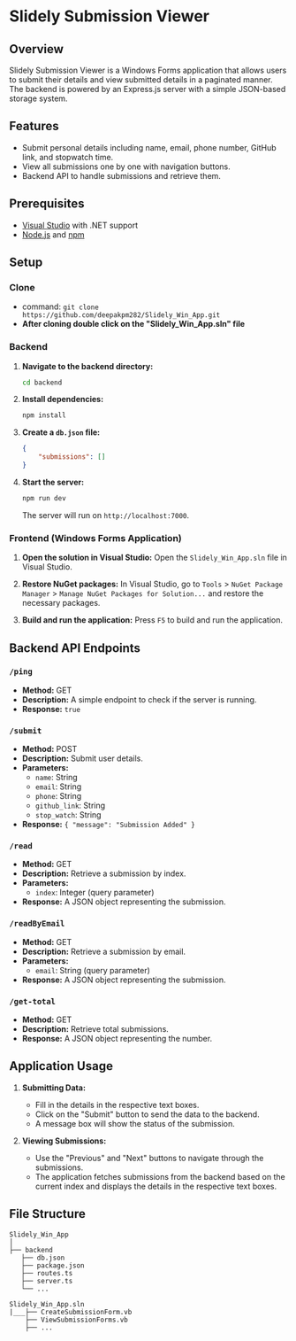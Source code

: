 # Slidely Submission Viewer

## Overview

Slidely Submission Viewer is a Windows Forms application that allows users to submit their details and view submitted details in a paginated manner. The backend is powered by an Express.js server with a simple JSON-based storage system.

## Features

- Submit personal details including name, email, phone number, GitHub link, and stopwatch time.
- View all submissions one by one with navigation buttons.
- Backend API to handle submissions and retrieve them.

## Prerequisites

- [Visual Studio](https://visualstudio.microsoft.com/) with .NET support
- [Node.js](https://nodejs.org/) and [npm](https://www.npmjs.com/)

## Setup

### Clone
 - command: `git clone https://github.com/deepakpm282/Slidely_Win_App.git`
 - **After cloning double click on the "Slidely_Win_App.sln" file**

### Backend

1. **Navigate to the backend directory:**
    ```bash
    cd backend
    ```

2. **Install dependencies:**
    ```bash
    npm install
    ```

3. **Create a `db.json` file:**
    ```json
    {
        "submissions": []
    }
    ```

4. **Start the server:**
    ```bash
    npm run dev
    ```

    The server will run on `http://localhost:7000`.

### Frontend (Windows Forms Application)

1. **Open the solution in Visual Studio:**
    Open the `Slidely_Win_App.sln` file in Visual Studio.

2. **Restore NuGet packages:**
    In Visual Studio, go to `Tools` > `NuGet Package Manager` > `Manage NuGet Packages for Solution...` and restore the necessary packages.

3. **Build and run the application:**
    Press `F5` to build and run the application.

## Backend API Endpoints

### `/ping`

- **Method:** GET
- **Description:** A simple endpoint to check if the server is running.
- **Response:** `true`

### `/submit`

- **Method:** POST
- **Description:** Submit user details.
- **Parameters:**
    - `name`: String
    - `email`: String
    - `phone`: String
    - `github_link`: String
    - `stop_watch`: String
- **Response:** `{ "message": "Submission Added" }`

### `/read`

- **Method:** GET
- **Description:** Retrieve a submission by index.
- **Parameters:**
    - `index`: Integer (query parameter)
- **Response:** A JSON object representing the submission.

### `/readByEmail`

- **Method:** GET
- **Description:** Retrieve a submission by email.
- **Parameters:**
    - `email`: String (query parameter)
- **Response:** A JSON object representing the submission.

### `/get-total`

- **Method:** GET
- **Description:** Retrieve total submissions.
- **Response:** A JSON object representing the number.

## Application Usage

1. **Submitting Data:**
    - Fill in the details in the respective text boxes.
    - Click on the "Submit" button to send the data to the backend.
    - A message box will show the status of the submission.

2. **Viewing Submissions:**
    - Use the "Previous" and "Next" buttons to navigate through the submissions.
    - The application fetches submissions from the backend based on the current index and displays the details in the respective text boxes.

## File Structure
```
Slidely_Win_App
│
├── backend
   ├── db.json
   ├── package.json
   ├── routes.ts
   ├── server.ts
   └── ...

Slidely_Win_App.sln
|___├── CreateSubmissionForm.vb
    ├── ViewSubmissionForms.vb
    ├── ...
